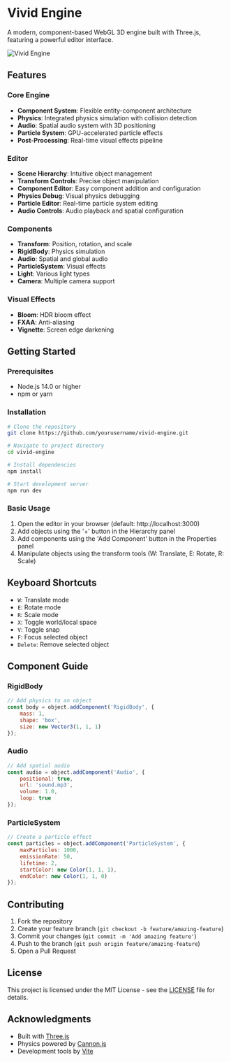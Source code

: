 # Vivid Engine

A modern, component-based WebGL 3D engine built with Three.js, featuring a powerful editor interface.

![Vivid Engine](screenshot.png)

## Features

### Core Engine
- **Component System**: Flexible entity-component architecture
- **Physics**: Integrated physics simulation with collision detection
- **Audio**: Spatial audio system with 3D positioning
- **Particle System**: GPU-accelerated particle effects
- **Post-Processing**: Real-time visual effects pipeline

### Editor
- **Scene Hierarchy**: Intuitive object management
- **Transform Controls**: Precise object manipulation
- **Component Editor**: Easy component addition and configuration
- **Physics Debug**: Visual physics debugging
- **Particle Editor**: Real-time particle system editing
- **Audio Controls**: Audio playback and spatial configuration

### Components
- **Transform**: Position, rotation, and scale
- **RigidBody**: Physics simulation
- **Audio**: Spatial and global audio
- **ParticleSystem**: Visual effects
- **Light**: Various light types
- **Camera**: Multiple camera support

### Visual Effects
- **Bloom**: HDR bloom effect
- **FXAA**: Anti-aliasing
- **Vignette**: Screen edge darkening

## Getting Started

### Prerequisites
- Node.js 14.0 or higher
- npm or yarn

### Installation
   ```bash
# Clone the repository
git clone https://github.com/yourusername/vivid-engine.git

# Navigate to project directory
cd vivid-engine

# Install dependencies
npm install

# Start development server
npm run dev
```

### Basic Usage
1. Open the editor in your browser (default: http://localhost:3000)
2. Add objects using the '+' button in the Hierarchy panel
3. Add components using the 'Add Component' button in the Properties panel
4. Manipulate objects using the transform tools (W: Translate, E: Rotate, R: Scale)

## Keyboard Shortcuts
- `W`: Translate mode
- `E`: Rotate mode
- `R`: Scale mode
- `X`: Toggle world/local space
- `V`: Toggle snap
- `F`: Focus selected object
- `Delete`: Remove selected object

## Component Guide

### RigidBody
```javascript
// Add physics to an object
const body = object.addComponent('RigidBody', {
    mass: 1,
    shape: 'box',
    size: new Vector3(1, 1, 1)
});
```

### Audio
```javascript
// Add spatial audio
const audio = object.addComponent('Audio', {
    positional: true,
    url: 'sound.mp3',
    volume: 1.0,
    loop: true
});
```

### ParticleSystem
```javascript
// Create a particle effect
const particles = object.addComponent('ParticleSystem', {
    maxParticles: 1000,
    emissionRate: 50,
    lifetime: 2,
    startColor: new Color(1, 1, 1),
    endColor: new Color(1, 1, 0)
});
```

## Contributing
1. Fork the repository
2. Create your feature branch (`git checkout -b feature/amazing-feature`)
3. Commit your changes (`git commit -m 'Add amazing feature'`)
4. Push to the branch (`git push origin feature/amazing-feature`)
5. Open a Pull Request

## License
This project is licensed under the MIT License - see the [LICENSE](LICENSE) file for details.

## Acknowledgments
- Built with [Three.js](https://threejs.org/)
- Physics powered by [Cannon.js](https://github.com/schteppe/cannon.js)
- Development tools by [Vite](https://vitejs.dev/) 